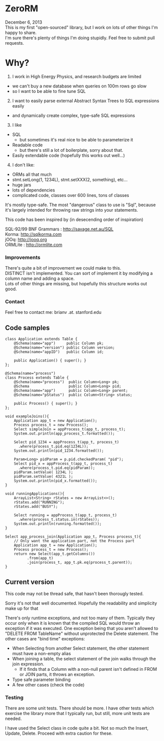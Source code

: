 ZeroRM
======
December 6, 2013  
This is my first "open-sourced" library, but I work on lots of other things I'm happy to share.  
I'm sure there's plenty of things I'm doing stupidly. Feel free to submit pull requests.

# Why?

1. I work in High Energy Physics, and research budgets are limited 
  - we can't buy a new database when queries on 100m rows go slow
  - so I want to be able to fine tune SQL
2. I want to easily parse external Abstract Syntax Trees to SQL expressions easily
  - and dynamically create complex, type-safe SQL expressions
3. I like 
  - SQL
    - but sometimes it's real nice to be able to parameterize it
  - Readable code
    - but there's still a lot of boilerplate, sorry about that.
  - Easily extendable code (hopefully this works out well...)
4. I don't like:
  - ORMs all that much
  - stmt.setLong(1, 1234L), stmt.setXXX(2, something), etc...
  - huge jars
  - lots of dependencies
  - complicated code, classes over 600 lines, tons of classes

It's mostly type-safe. The most "dangerous" class to use is "Sql", because it's largely
intended for throwing raw strings into your statements.

This code has been inspired by (in desecending order of inspiration)

SQL-92/99 BNF Grammars : http://savage.net.au/SQL  
Korma: http://sqlkorma.com  
jOOq: http://jooq.org  
ORMLite : http://ormlite.com  

### Improvements
There's quite a bit of improvement we could make to this.  
DISTINCT isn't implemented. You can sort of implement it by modifying a column name and adding a space.  
Lots of other things are missing, but hopefully this structure works out good.  

### Contact
Feel free to contact me:
brianv .at. stanford.edu

## Code samples
    class Application extends Table {
        @Schema(name="app")     public Column pk;
        @Schema(name="version") public Column version;
        @Schema(name="appID")   public Column id;

        public Application() { super(); }
    };
    
    @Schema(name="process")
    class Process extends Table {
        @Schema(name="process")  public Column<Long> pk;
        @Schema                  public Column<Long> pid;
        @Schema(name="app")      public Column<Long> parent;
        @Schema(name="pStatus")  public Column<String> status;

        public Process() { super(); }
    };
    
    void exampleJoins(){
        Application app_t = new Application();
        Process process_t = new Process();
        Select simpleJoin = appProcess_t(app_t, process_t);
        System.out.println(app_process_t.formatted());
        
        Select pid_1234 = appProcess_t(app_t, process_t)
          .where(process_t.pid.eq(1234L));
        System.out.println(pid_1234.formatted());
        
        Param<Long> pidParam = p.pid.checkedParam( "pid");
        Select pid_x = appProcess_t(app_t, process_t)
          .where(process_t.pid.eq(pidParam));
        pidParam.setValue( 1234L );
        pidParam.setValue( 4321L );
        System.out.println(pid_x.formatted());
    }
    
    void runningApplications(){
        ArrayList<String> rStates = new ArrayList<>();
        rStates.add("RUNNING");
        rStates.add("BUSY");
        
        Select running = appProcess_t(app_t, process_t)
          .where(process_t.status.in(rStates));
        System.out.println(running.formatted());
    }
    
    Select app_process_join(Application app_t, Process process_t){
        // Only want the application part, not the Process part
        Application app_t = new Application();
        Process process_t = new Process();
        return new Select(app_t.getColumns())
              .from(app_t)
              .join(process_t, app_t.pk.eq(process_t.parent));
    }


## Current version

This code may not be thread safe, that hasn't been thorougly tested.

Sorry it's not that well documented. Hopefully the readability and simplicity make up for that

There's only runtime exceptions, and not too many of them. Typically they occur only when it is
known that the compiled SQL would throw an exception if it was executed. One exception being 
that you aren't allowed to "DELETE FROM TableName" without unprotected the Delete statement.
The other cases are "bind time" exceptions:
- When Selecting from another Select statement, the other statement must have a non-empty alias
- When joining a table, the select statement of the join walks through the join expression.
  -  If it finds that a Column with a non-null parent isn't defined in FROM or JOIN parts,
     it throws an exception.
- Type safe parameter binding
- A few other cases (check the code)

### Testing

There are some unit tests. There should be more. I have other tests which exercise the library 
more that I typically run, but still, more unit tests are needed.

I have used the Select class in code quite a bit. Not so much the Insert, Update, Delete.
Proceed with extra caution for these.

